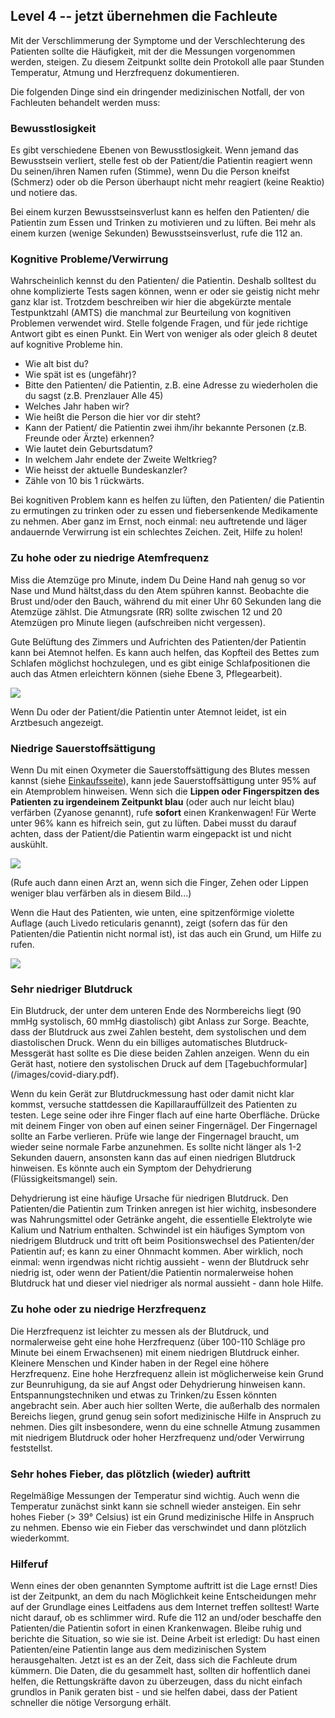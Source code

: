 ## Level 4 -- jetzt übernehmen die Fachleute

Mit der Verschlimmerung der Symptome und der Verschlechterung des Patienten sollte die Häufigkeit, mit der die Messungen vorgenommen werden, steigen. Zu diesem Zeitpunkt sollte dein Protokoll alle paar Stunden Temperatur, Atmung und Herzfrequenz dokumentieren.

Die folgenden Dinge sind ein dringender medizinischen Notfall, der von Fachleuten behandelt werden muss:

### Bewusstlosigkeit

Es gibt verschiedene Ebenen von Bewusstlosigkeit. Wenn jemand das Bewusstsein verliert, stelle fest ob der Patient/die Patientin reagiert wenn Du seinen/ihren Namen rufen (Stimme), wenn Du die Person kneifst (Schmerz) oder ob die Person überhaupt nicht mehr reagiert (keine Reaktio) und notiere das.

Bei einem kurzen Bewusstseinsverlust kann es helfen den Patienten/ die Patientin zum Essen und Trinken zu motivieren und zu lüften. Bei mehr als einem kurzen (wenige Sekunden) Bewusstseinsverlust, rufe die 112 an.

### Kognitive Probleme/Verwirrung

Wahrscheinlich kennst du den Patienten/ die Patientin. Deshalb solltest du ohne komplizierte Tests sagen können, wenn er oder sie geistig nicht mehr ganz klar ist. Trotzdem beschreiben wir hier die abgekürzte mentale Testpunktzahl (AMTS) die manchmal zur Beurteilung von kognitiven Problemen verwendet wird. Stelle folgende Fragen, und für jede richtige Antwort gibt es einen Punkt. Ein Wert von weniger als oder gleich 8 deutet auf kognitive Probleme hin. 

- Wie alt bist du? 
- Wie spät ist es (ungefähr)? 
- Bitte den Patienten/ die Patientin, z.B. eine Adresse zu wiederholen die du sagst (z.B. Prenzlauer Alle 45) 
- Welches Jahr haben wir? 
- Wie heißt die Person die hier vor dir steht?
- Kann der Patient/ die Patientin zwei ihm/ihr bekannte Personen (z.B. Freunde oder Ärzte) erkennen?
- Wie lautet dein Geburtsdatum? 
- In welchem Jahr endete der Zweite Weltkrieg? 
- Wie heisst der aktuelle Bundeskanzler?
- Zähle von 10 bis 1 rückwärts.

Bei kognitiven Problem kann es helfen zu lüften, den Patienten/ die Patientin zu ermutingen zu trinken oder zu essen und fiebersenkende Medikamente zu nehmen. Aber ganz im Ernst, noch einmal: neu auftretende und läger andauernde Verwirrung ist ein schlechtes Zeichen. Zeit, Hilfe zu holen!

### Zu hohe oder zu niedrige Atemfrequenz
Miss die Atemzüge pro Minute, indem Du Deine Hand nah genug so vor Nase und Mund hältst,dass du den Atem spühren kannst. Beobachte die Brust und/oder den Bauch, während du mit einer Uhr 60 Sekunden lang die Atemzüge zählst. Die Atmungsrate (RR) sollte zwischen 12 und 20 Atemzügen pro Minute liegen (aufschreiben nicht vergessen).

Gute Belüftung des Zimmers und Aufrichten des Patienten/der Patientin kann bei Atemnot helfen. Es kann auch helfen, das Kopfteil des Bettes zum Schlafen möglichst hochzulegen, und es gibt einige Schlafpositionen die auch das Atmen erleichtern können (siehe Ebene 3, Pflegearbeit).

![](/images/dyspnoe.png)

Wenn Du oder der Patient/die Patientin unter Atemnot leidet, ist ein Arztbesuch angezeigt. 

### Niedrige Sauerstoffsättigung

Wenn Du mit einen Oxymeter die Sauerstoffsättigung des Blutes messen kannst (siehe [Einkaufsseite](/shopping)), kann jede Sauerstoffsättigung unter 95% auf ein Atemproblem hinweisen. Wenn sich die **Lippen oder Fingerspitzen des Patienten zu irgendeinem Zeitpunkt blau** (oder auch nur leicht blau) verfärben (Zyanose genannt), rufe **sofort** einen Krankenwagen! Für Werte unter 96% kann es hifreich sein, gut zu lüften. Dabei musst du darauf achten, dass der Patient/die Patientin warm eingepackt ist und nicht auskühlt. 

![](/images/cyanosis.png)

(Rufe auch dann einen Arzt an, wenn sich die Finger, Zehen oder Lippen weniger blau verfärben als in diesem Bild...)

Wenn die Haut des Patienten, wie unten, eine spitzenförmige violette Auflage (auch Livedo reticularis genannt), zeigt (sofern das für den Patienten/die Patientin nicht normal ist), ist das auch ein Grund, um Hilfe zu rufen.

![](/images/livedo-reticularis.png)

### Sehr niedriger Blutdruck

Ein Blutdruck, der unter dem unteren Ende des Normbereichs liegt (90 mmHg systolisch, 60 mmHg diastolisch) gibt Anlass zur Sorge. Beachte, dass der Blutdruck aus zwei Zahlen besteht, dem systolischen und dem diastolischen Druck. Wenn du ein billiges automatisches Blutdruck-Messgerät hast sollte es Die diese beiden Zahlen anzeigen. Wenn du ein Gerät hast, notiere den systolischen Druck auf dem [Tagebuchformular] (/images/covid-diary.pdf).

Wenn du kein Gerät zur Blutdruckmessung hast oder damit nicht klar kommst, versuche stattdessen die Kapillarauffüllzeit des Patienten zu testen. Lege seine oder ihre Finger flach auf eine harte Oberfläche. Drücke mit deinem Finger von oben auf einen seiner Fingernägel. Der Fingernagel sollte an Farbe verlieren. Prüfe wie lange der Fingernagel braucht, um wieder seine normale Farbe anzunehmen. Es sollte nicht länger als 1-2 Sekunden dauern, ansonsten kann das auf einen niedrigen Blutdruck hinweisen. Es könnte auch ein Symptom der Dehydrierung (Flüssigkeitsmangel) sein. 

Dehydrierung ist eine häufige Ursache für niedrigen Blutdruck. Den Patienten/die Patientin zum Trinken anregen ist hier wichitg, insbesondere was Nahrungsmittel oder Getränke angeht, die essentielle Elektrolyte wie Kalium und Natrium enthalten. Schwindel ist ein häufiges Symptom von niedrigem Blutdruck und tritt oft beim Positionswechsel des Patienten/der Patientin auf; es kann zu einer Ohnmacht kommen. Aber wirklich, noch einmal: wenn irgendwas nicht richtig aussieht - wenn der Blutdruck sehr niedrig ist, oder wenn der Patient/die Patientin normalerweise hohen Blutdruck hat und dieser viel niedriger als normal aussieht - dann hole Hilfe.

### Zu hohe oder zu niedrige Herzfrequenz

Die Herzfrequenz ist leichter zu messen als der Blutdruck, und normalerweise geht eine hohe Herzfrequenz (über 100-110 Schläge pro Minute bei einem Erwachsenen) mit einem niedrigen Blutdruck einher. Kleinere Menschen und Kinder haben in der Regel eine höhere Herzfrequenz. Eine hohe Herzfrequenz allein ist möglicherweise kein Grund zur Beunruhigung, da sie auf Angst oder Dehydrierung hinweisen kann. Entspannungstechniken und etwas zu Trinken/zu Essen könnten angebracht sein. Aber auch hier sollten Werte, die außerhalb des normalen Bereichs liegen, grund genug sein sofort medizinische Hilfe in Anspruch zu nehmen. Dies gilt insbesondere, wenn du eine schnelle Atmung zusammen mit niedrigem Blutdruck oder hoher Herzfrequenz und/oder Verwirrung feststellst. 

### Sehr hohes Fieber, das plötzlich (wieder) auftritt

Regelmäßige Messungen der Temperatur sind wichtig. Auch wenn die Temperatur zunächst sinkt kann sie schnell wieder ansteigen. Ein sehr hohes Fieber (> 39° Celsius) ist ein Grund medizinische Hilfe in Anspruch zu nehmen. Ebenso wie ein Fieber das verschwindet und dann plötzlich wiederkommt. 

### Hilferuf

Wenn eines der oben genannten Symptome auftritt ist die Lage ernst! Dies ist der Zeitpunkt, an dem du nach Möglichkeit keine Entscheidungen mehr auf der Grundlage eines Leitfadens aus dem Internet treffen solltest! Warte nicht darauf, ob es schlimmer wird. Rufe die 112 an und/oder beschaffe den Patienten/die Patientin sofort in einen Krankenwagen. Bleibe ruhig und berichte die Situation, so wie sie ist. Deine Arbeit ist erledigt: Du hast einen Patienten/eine Patientin lange aus dem medizinischen System herausgehalten. Jetzt ist es an der Zeit, dass sich die Fachleute drum kümmern. Die Daten, die du gesammelt hast, sollten dir hoffentlich danei helfen, die Rettungskräfte davon zu überzeugen, dass du nicht einfach grundlos in Panik geraten bist - und sie helfen dabei, dass der Patient schneller die nötige Versorgung erhält.
